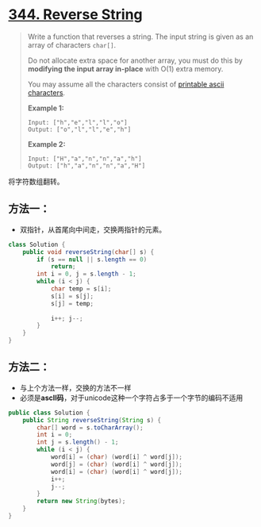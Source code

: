 # [344. Reverse String][1]

> Write a function that reverses a string. The input string is given as an array of characters `char[]`.
>
> Do not allocate extra space for another array, you must do this by **modifying the input array in-place** with O(1) extra memory.
>
> You may assume all the characters consist of [printable ascii characters](https://en.wikipedia.org/wiki/ASCII#Printable_characters).
>
>  
>
> **Example 1:**
>
> ```
> Input: ["h","e","l","l","o"]
> Output: ["o","l","l","e","h"]
> ```
>
> **Example 2:**
>
> ```
> Input: ["H","a","n","n","a","h"]
> Output: ["h","a","n","n","a","H"]
> ```



将字符数组翻转。



## 方法一：

* 双指针，从首尾向中间走，交换两指针的元素。

```java
class Solution {
    public void reverseString(char[] s) {
        if (s == null || s.length == 0)
            return;
        int i = 0, j = s.length - 1;
        while (i < j) {
            char temp = s[i];
            s[i] = s[j];
            s[j] = temp;
            
            i++; j--;
        }
    }
}
```



## 方法二：

* 与上个方法一样，交换的方法不一样
* 必须是**ascII码**，对于unicode这种一个字符占多于一个字节的编码不适用

```java
public class Solution {
    public String reverseString(String s) {
        char[] word = s.toCharArray();
        int i = 0;
        int j = s.length() - 1;
        while (i < j) {
            word[i] = (char) (word[i] ^ word[j]);
            word[j] = (char) (word[i] ^ word[j]);
            word[i] = (char) (word[i] ^ word[j]);
            i++;
            j--;
        }
        return new String(bytes);
    }
}
```





[1]: https://leetcode.com/problems/reverse-string/
